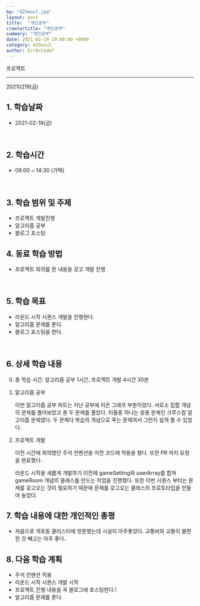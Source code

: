 ```yaml
---
bg: "42Seoul.jpg"
layout: post
title:  "개인공부"
crawlertitle: "개인공부"
summary: "개인공부"
date: 2021-02-19 19:00:00 +0900
category: 42Seoul
author: Err0rCode7
---
```


프로젝트

---

20210219(금)

## 1. 학습날짜

- 2021-02-19(금)
<br>

## 2. 학습시간

- 09:00 ~ 14:30 (가택)
<br>

## 3. 학습 범위 및 주제

- 프로젝트 개발진행
- 알고리즘 공부
- 블로그 포스팅

## 4. 동료 학습 방법

- 프로젝트 회의를 한 내용을 갖고 개발 진행
<br>

## 5. 학습 목표

- 라운드 시작 시퀀스 개발을 진행한다.
- 알고리즘 문제를 푼다.
- 블로그 포스팅을 한다.

<br>

## 6. 상세 학습 내용

0. 총 학습 시간: 알고리즘 공부 1시간, 프로젝트 개발 4시간 30분

1. 알고리즘 공부

	이번 알고리즘 공부 파트는 지난 공부에 이은 그래프 부분이었다.
	서로소 집합 개념의 문제를 풀어보았고 총 두 문제를 풀었다. 이들중 하나는 응용 문제인 크루스칼 알고리즘 문제였다.
	두 문제다 복습의 개념으로 푸는 문제여서 그런지 쉽게 풀 수 있었다.

2. 프로젝트 개발

	이전 시간에 회의했던 주석 컨벤션을 이전 코드에 적용을 했다. 또한 PR 까지 요청을 완료했다.

	라운드 시작을 새롭게 개발하기 이전에 gameSetting와 userArray를 합쳐 gameRoom 개념의 클래스를 만드는 작업을 진행했다.
	또한 이번 시퀀스 부터는 문제를 갖고오는 것이 필요하기 때문에 문제를 갖고오는 클래스의 프로토타입을 만들어 놓았다.

## 7. 학습 내용에 대한 개인적인 총평

- 처음으로 개포동 클러스터에 방문했는데 시설이 아주좋았다. 교통비와 교통이 불편한 것 빼고는 아주 좋다..

## 8. 다음 학습 계획

- 주석 컨벤션 적용
- 라운드 시작 시퀀스 개발 시작
- 프로젝트 진행 내용을 꼭 블로그에 포스팅한다.!
- 알고리즘 문제를 푼다.